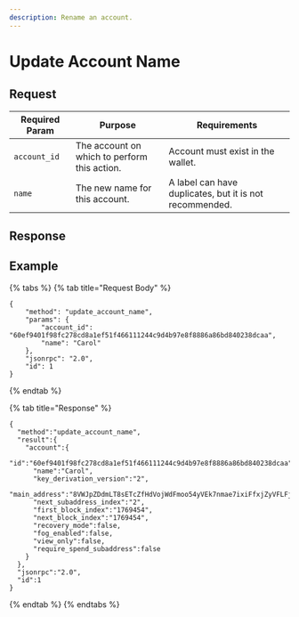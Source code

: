 ```yaml
---
description: Rename an account.
---
```


# Update Account Name

## Request

| Required Param | Purpose                                      | Requirements                                            |
| -------------- | -------------------------------------------- | ------------------------------------------------------- |
| `account_id`   | The account on which to perform this action. | Account must exist in the wallet.                       |
| `name`         | The new name for this account.               | A label can have duplicates, but it is not recommended. |

## Response

## Example

{% tabs %}
{% tab title="Request Body" %}
```
{
    "method": "update_account_name",
    "params": {
        "account_id": "60ef9401f98fc278cd8a1ef51f466111244c9d4b97e8f8886a86bd840238dcaa",
        "name": "Carol"
    },
    "jsonrpc": "2.0",
    "id": 1
}
```
{% endtab %}

{% tab title="Response" %}
```
{
  "method":"update_account_name",
  "result":{
    "account":{
      "id":"60ef9401f98fc278cd8a1ef51f466111244c9d4b97e8f8886a86bd840238dcaa",
      "name":"Carol",
      "key_derivation_version":"2",
      "main_address":"8VWJpZDdmLT8sETcZfHdVojWdFmoo54yVEk7nmae7ixiFfxjZyVFLFj9moCiJBzkeg6Vd5BPXbbwrDvoZuxWZWsyU3G3rEvQdqZBmEbfh7x",
      "next_subaddress_index":"2",
      "first_block_index":"1769454",
      "next_block_index":"1769454",
      "recovery_mode":false,
      "fog_enabled":false,
      "view_only":false,
      "require_spend_subaddress":false
    }
  },
  "jsonrpc":"2.0",
  "id":1
}
```
{% endtab %}
{% endtabs %}
